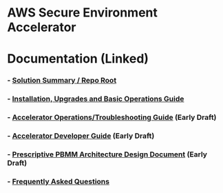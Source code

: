 # AWS Secure Environment Accelerator

# **Documentation** (Linked)

### - [Solution Summary / Repo Root](../README.md)

### - [Installation, Upgrades and Basic Operations Guide](installation/index.md)

### - [Accelerator Operations/Troubleshooting Guide](./operations/operations-troubleshooting-guide.md) (Early Draft)

### - [Accelerator Developer Guide](./developer/developer-guide.md) (Early Draft)

### - [Prescriptive PBMM Architecture Design Document](./architectures/pbmm/index.md) (Early Draft)

### - [Frequently Asked Questions](faq/index.md)
